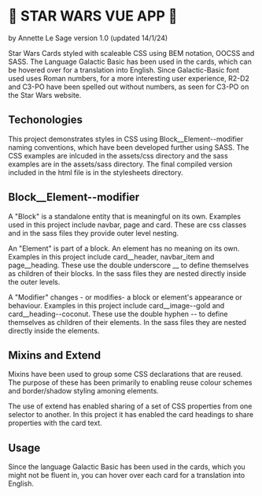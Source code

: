 #  🚀 STAR WARS VUE APP 🚀

by Annette Le Sage
version 1.0 (updated 14/1/24)

Star Wars Cards styled with scaleable CSS using BEM notation, OOCSS and SASS. The Language Galactic Basic has been used in the cards, which can be hovered over for a translation into English. Since Galactic-Basic font used uses Roman numbers, for a more interesting user experience, R2-D2 and C3-PO have been spelled out without numbers, as seen for C3-PO on the Star Wars website.

## Techonologies

This project demonstrates styles in CSS using Block__Element--modifier naming conventions, which have been developed further using SASS. The CSS examples are inlcuded in the assets/css directory and the sass examples are in the assets/sass directory. The final compiled version included in the html file is in the stylesheets directory.

## Block__Element--modifier

A "Block" is a standalone entity that is meaningful on its own. Examples used in this project include navbar, page and card. These are css classes and in the sass files they provide outer level nesting.

An "Element" is part of a block. An element has no meaning on its own. Examples in this project include card__header, navbar_item and page__heading. These use the double underscore __ to define themselves as children of their blocks. In the sass files they are nested directly inside the outer levels.

A "Modifier" changes - or modifies- a block or element's appearance or behaviour. Examples in this project include card__image--gold and card__heading--coconut. These use the double hyphen -- to define themselves as children of their elements. In the sass files they are nested directly inside the elements.

## Mixins and Extend

Mixins have been used to group some CSS declarations that are reused. The purpose of these has been primarily to enabling reuse colour schemes and border/shadow styling amoning elements.

The use of extend has enabled sharing of a set of CSS properties from one selector to another. In this project it has enabled the card headings to share properties with the card text.

## Usage

Since the language Galactic Basic has been used in the cards, which you might not be fluent in, you can hover over each card for a translation into English.